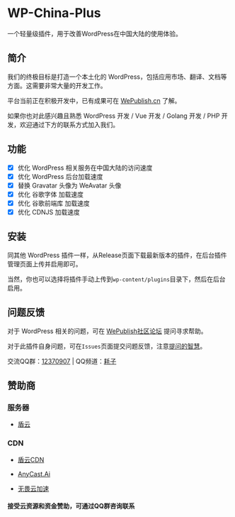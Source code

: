 # WP-China-Plus

一个轻量级插件，用于改善WordPress在中国大陆的使用体验。

## 简介

我们的终极目标是打造一个本土化的 WordPress，包括应用市场、翻译、文档等方面。这需要非常大量的开发工作。

平台当前正在积极开发中，已有成果可在 [WePublish.cn](https://wepublish.cn/) 了解。

如果你也对此感兴趣且熟悉 WordPress 开发 / Vue 开发 / Golang 开发 / PHP 开发，欢迎通过下方的联系方式加入我们。

## 功能

- [x] 优化 WordPress 相关服务在中国大陆的访问速度
- [x] 优化 WordPress 后台加载速度
- [x] 替换 Gravatar 头像为 WeAvatar 头像
- [x] 优化 谷歌字体 加载速度
- [x] 优化 谷歌前端库 加载速度
- [x] 优化 CDNJS 加载速度

## 安装

同其他 WordPress 插件一样，从Release页面下载最新版本的插件，在后台插件管理页面上传并启用即可。

当然，你也可以选择将插件手动上传到`wp-content/plugins`目录下，然后在后台启用。

## 问题反馈

对于 WordPress 相关的问题，可在 [WePublish社区论坛](https://wepublish.cn/forum) 提问寻求帮助。

对于此插件自身问题，可在`Issues`页面提交问题反馈，注意[提问的智慧](https://github.com/ryanhanwu/How-To-Ask-Questions-The-Smart-Way/blob/main/README-zh_CN.md)。

交流QQ群：[12370907](https://jq.qq.com/?_wv=1027&k=I1oJKSTH) | QQ频道：[耗子](https://pd.qq.com/s/fyol46wfy)

## 赞助商

### 服务器

- [盾云](https://www.ddunyun.com/)

### CDN

- [盾云CDN](https://cdn.ddunyun.com/)

- [AnyCast.Ai](https://www.anycast.ai/)

- [无畏云加速](https://su.sctes.com/register?code=8st689ujpmm2p)

#### 接受云资源和资金赞助，可通过QQ群咨询联系
